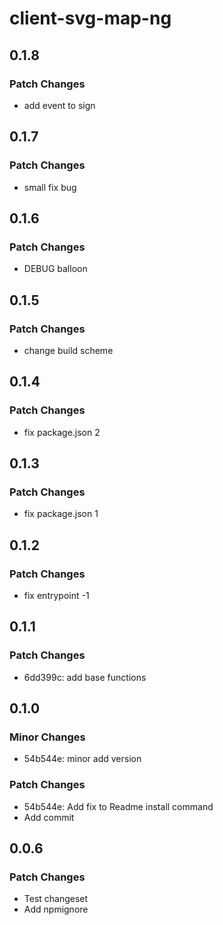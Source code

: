 # client-svg-map-ng

## 0.1.8

### Patch Changes

- add event to sign

## 0.1.7

### Patch Changes

- small fix bug

## 0.1.6

### Patch Changes

- DEBUG balloon

## 0.1.5

### Patch Changes

- change build scheme

## 0.1.4

### Patch Changes

- fix package.json 2

## 0.1.3

### Patch Changes

- fix package.json 1

## 0.1.2

### Patch Changes

- fix entrypoint -1

## 0.1.1

### Patch Changes

- 6dd399c: add base functions

## 0.1.0

### Minor Changes

- 54b544e: minor add version

### Patch Changes

- 54b544e: Add fix to Readme install command
- Add commit

## 0.0.6

### Patch Changes

- Test changeset
- Add npmignore
